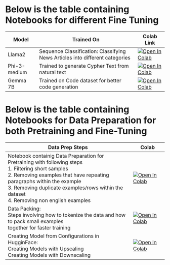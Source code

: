 # Below is the table containing Notebooks for different Fine Tuning

| Model         | Trained On                                                     | Colab Link                                                                                   |
|---------------|-----------------------------------------------------------------|----------------------------------------------------------------------------------------------|
| Llama2        | Sequence Classification: Classifying News Articles into different categories | [![Open In Colab](https://colab.research.google.com/assets/colab-badge.svg)](https://colab.research.google.com/drive/1zc4SiycWVG1jEWKPs9-cNfsVYimk7reP?usp=sharing) |
| Phi-3-medium  | Trained to generate Cypher Text from natural text              | [![Open In Colab](https://colab.research.google.com/assets/colab-badge.svg)](https://colab.research.google.com/drive/1T2OnVWUgaX5bnF7g1jAnIl1UP_eRAVD1?usp=sharing) |
| Gemma 7B      | Trained on Code dataset for better code generation             | [![Open In Colab](https://colab.research.google.com/assets/colab-badge.svg)](https://colab.research.google.com/drive/1szsY04yJ4GsFx6eJZfmy5Jr_Y3hvjpby?usp=sharing) |


# Below is the table containing Notebooks for Data Preparation for both Pretraining and Fine-Tuning

| Data Prep Steps | Colab |
| --------------- | ----- |
| Notebook containig Data Preparation for Pretraining with following steps <br> 1. Filtering short samples <br> 2. Removing examples that have repeating paragraphs within the example <br> 3. Removing duplicate examples/rows within the dataset <br> 4. Removing non english examples | [![Open In Colab](https://colab.research.google.com/assets/colab-badge.svg)](https://colab.research.google.com/drive/1OBuw_npCwOac1vl0AAAlxXU3YZdbsD0i?usp=sharing) |
| Data Packing:<br>Steps involving how to tokenize the data and how to pack small examples <br>together for faster training | [![Open In Colab](https://colab.research.google.com/assets/colab-badge.svg)](https://colab.research.google.com/drive/1rRaPIkpBnVnni2WSA6OjPR2pXPnWd6HT?usp=sharing) |
| Creating Model from Configurations in HugginFace: <br> Creating Models with Upscaling <br> Creating Models with Downscaling | [![Open In Colab](https://colab.research.google.com/assets/colab-badge.svg)](https://colab.research.google.com/drive/1yblwSPZsyU-Bh10ewCPYS-z1ghAvF3wf?usp=sharing)
